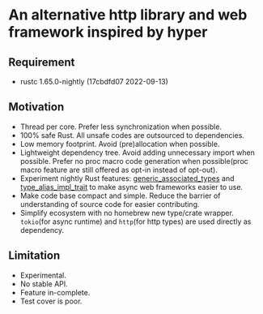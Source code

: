 # An alternative http library and web framework inspired by hyper

## Requirement

- rustc 1.65.0-nightly (17cbdfd07 2022-09-13)

## Motivation

- Thread per core. Prefer less synchronization when possible.
- 100% safe Rust. All unsafe codes are outsourced to dependencies.
- Low memory footprint. Avoid (pre)allocation when possible.
- Lightweight dependency tree. Avoid adding unnecessary import when possible. Prefer no proc macro code generation when possible(proc macro feature are still offered as opt-in instead of opt-out).
- Experiment nightly Rust features: [generic_associated_types](https://github.com/rust-lang/rust/issues/44265) and [type_alias_impl_trait](https://github.com/rust-lang/rust/issues/63063) to make async web frameworks easier to use.
- Make code base compact and simple. Reduce the barrier of understanding of source code for easier contributing.
- Simplify ecosystem with no homebrew new type/crate wrapper. `tokio`(for async runtime) and `http`(for http types) are used directly as dependency.

## Limitation

- Experimental.
- No stable API.
- Feature in-complete.
- Test cover is poor.
